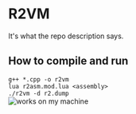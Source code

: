 # R2VM  
It's what the repo description says.  
## How to compile and run  
`g++ *.cpp -o r2vm`  
`lua r2asm.mod.lua <assembly>`  
`./r2vm -d r2.dump`  
![works on my machine](https://johan.driessen.se/images/johan_driessen_se/WindowsLiveWriter/PersistanceinWF4beta2_E4AD/works-on-my-machine-starburst_2.png)  

